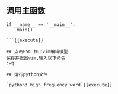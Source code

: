 ## 调用主函数
```
if __name__ == '__main__':
    main()

```{{execute}}

## 点击ESC 推出vim编辑模型
保存并退出vim,输入以下命令 
:wq

## 运行python文件

`python3 high_frequency_word`{{execute}}